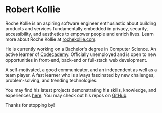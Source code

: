 # Robert Kollie

Roche Kollie is an aspiring software engineer enthusiastic about building products and services 
fundamentally embedded in privacy, security, accessibility, and aesthetics to empower people and enrich lives. 
Learn more about Roche Kollie at [rochekollie.com](https://rochekollie.com). 

He is currently working on a Bachelor's degree in Computer Science.
An active learner of [Codecademy](https://www.codecademy.com/profiles/rochekollie).
Officially unemployed and is open to new opportunities in front-end, back-end or full-stack web development.

A self-motivated, a good communicator, and an independent as well as a team player.
A fast learner who is always fascinated by new challenges, problem-solving, and trending technologies.

You may find his latest projects demonstrating his skills, 
knowledge, and experiences [here](https://rochekollie.com/blog). 
You may check out his repos on [GitHub](https://github.com/rochekollie?tab=repositories).

Thanks for stopping by!



